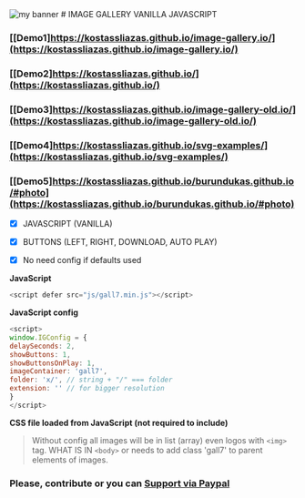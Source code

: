 <img src="https://user-images.githubusercontent.com/31342007/174409042-20f6e486-5aa5-46ad-bf79-a975f6d1f38c.png" alt="my banner">
# IMAGE GALLERY VANILLA JAVASCRIPT

### [[Demo1]https://kostassliazas.github.io/image-gallery.io/](https://kostassliazas.github.io/image-gallery.io/)
### [[Demo2]https://kostassliazas.github.io/](https://kostassliazas.github.io/)
### [[Demo3]https://kostassliazas.github.io/image-gallery-old.io/](https://kostassliazas.github.io/image-gallery-old.io/)
### [[Demo4]https://kostassliazas.github.io/svg-examples/](https://kostassliazas.github.io/svg-examples/)
### [[Demo5]https://kostassliazas.github.io/burundukas.github.io/#photo](https://kostassliazas.github.io/burundukas.github.io/#photo)

- [x] JAVASCRIPT (VANILLA) 
- [x] BUTTONS (LEFT, RIGHT, DOWNLOAD, AUTO PLAY)
- [x] No need config if defaults used


**JavaScript**
```javascript
<script defer src="js/gall7.min.js"></script>
```
**JavaScript config**
```javascript
<script>
window.IGConfig = {
delaySeconds: 2,
showButtons: 1,
showButtonsOnPlay: 1,
imageContainer: 'gall7',
folder: 'x/', // string + "/" === folder
extension: '' // for bigger resolution
}
</script>
```
**CSS file loaded from JavaScript (not required to include)**


>Without config all images will be in list (array) even logos with ```<img>``` tag. WHAT IS IN ```<body>``` or needs to add class 'gall7' to parent elements of images.
### Please, contribute or you can <a href="https://www.paypal.com/donate/?hosted_button_id=7KH4VV5GJR2BJ" rel="noopener" target="_blank">Support via Paypal</a>
